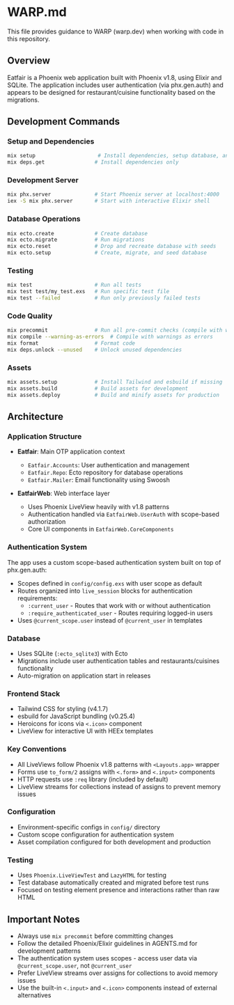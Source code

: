 # WARP.md

This file provides guidance to WARP (warp.dev) when working with code in this repository.

## Overview

Eatfair is a Phoenix web application built with Phoenix v1.8, using Elixir and SQLite. The application includes user authentication (via phx.gen.auth) and appears to be designed for restaurant/cuisine functionality based on the migrations.

## Development Commands

### Setup and Dependencies
```bash
mix setup                    # Install dependencies, setup database, and build assets
mix deps.get                # Install dependencies only
```

### Development Server
```bash
mix phx.server              # Start Phoenix server at localhost:4000
iex -S mix phx.server       # Start with interactive Elixir shell
```

### Database Operations
```bash
mix ecto.create             # Create database
mix ecto.migrate            # Run migrations
mix ecto.reset              # Drop and recreate database with seeds
mix ecto.setup              # Create, migrate, and seed database
```

### Testing
```bash
mix test                    # Run all tests
mix test test/my_test.exs   # Run specific test file
mix test --failed           # Run only previously failed tests
```

### Code Quality
```bash
mix precommit               # Run all pre-commit checks (compile with warnings as errors, unlock unused deps, format, test)
mix compile --warning-as-errors  # Compile with warnings as errors
mix format                  # Format code
mix deps.unlock --unused    # Unlock unused dependencies
```

### Assets
```bash
mix assets.setup            # Install Tailwind and esbuild if missing
mix assets.build            # Build assets for development
mix assets.deploy           # Build and minify assets for production
```

## Architecture

### Application Structure
- **Eatfair**: Main OTP application context
  - `Eatfair.Accounts`: User authentication and management
  - `Eatfair.Repo`: Ecto repository for database operations
  - `Eatfair.Mailer`: Email functionality using Swoosh

- **EatfairWeb**: Web interface layer
  - Uses Phoenix LiveView heavily with v1.8 patterns
  - Authentication handled via `EatfairWeb.UserAuth` with scope-based authorization
  - Core UI components in `EatfairWeb.CoreComponents`

### Authentication System
The app uses a custom scope-based authentication system built on top of phx.gen.auth:
- Scopes defined in `config/config.exs` with user scope as default
- Routes organized into `live_session` blocks for authentication requirements:
  - `:current_user` - Routes that work with or without authentication
  - `:require_authenticated_user` - Routes requiring logged-in users
- Uses `@current_scope.user` instead of `@current_user` in templates

### Database
- Uses SQLite (`:ecto_sqlite3`) with Ecto
- Migrations include user authentication tables and restaurants/cuisines functionality
- Auto-migration on application start in releases

### Frontend Stack
- Tailwind CSS for styling (v4.1.7)
- esbuild for JavaScript bundling (v0.25.4)  
- Heroicons for icons via `<.icon>` component
- LiveView for interactive UI with HEEx templates

### Key Conventions
- All LiveViews follow Phoenix v1.8 patterns with `<Layouts.app>` wrapper
- Forms use `to_form/2` assigns with `<.form>` and `<.input>` components
- HTTP requests use `:req` library (included by default)
- LiveView streams for collections instead of assigns to prevent memory issues

### Configuration
- Environment-specific configs in `config/` directory
- Custom scope configuration for authentication system
- Asset compilation configured for both development and production

### Testing
- Uses `Phoenix.LiveViewTest` and `LazyHTML` for testing
- Test database automatically created and migrated before test runs
- Focused on testing element presence and interactions rather than raw HTML

## Important Notes

- Always use `mix precommit` before committing changes
- Follow the detailed Phoenix/Elixir guidelines in AGENTS.md for development patterns
- The authentication system uses scopes - access user data via `@current_scope.user`, not `@current_user`
- Prefer LiveView streams over assigns for collections to avoid memory issues
- Use the built-in `<.input>` and `<.icon>` components instead of external alternatives
